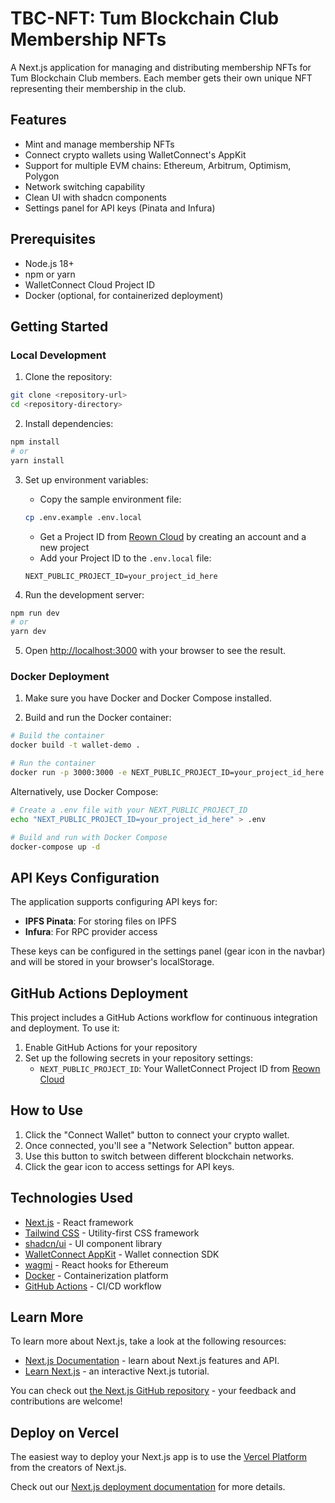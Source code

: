 # TBC-NFT: Tum Blockchain Club Membership NFTs

A Next.js application for managing and distributing membership NFTs for Tum Blockchain Club members. Each member gets their own unique NFT representing their membership in the club.

## Features

- Mint and manage membership NFTs
- Connect crypto wallets using WalletConnect's AppKit
- Support for multiple EVM chains: Ethereum, Arbitrum, Optimism, Polygon
- Network switching capability
- Clean UI with shadcn components
- Settings panel for API keys (Pinata and Infura)

## Prerequisites

- Node.js 18+ 
- npm or yarn
- WalletConnect Cloud Project ID
- Docker (optional, for containerized deployment)

## Getting Started

### Local Development

1. Clone the repository:
```bash
git clone <repository-url>
cd <repository-directory>
```

2. Install dependencies:
```bash
npm install
# or
yarn install
```

3. Set up environment variables:
   - Copy the sample environment file:
   ```bash
   cp .env.example .env.local
   ```
   - Get a Project ID from [Reown Cloud](https://cloud.reown.com) by creating an account and a new project
   - Add your Project ID to the `.env.local` file:
   ```
   NEXT_PUBLIC_PROJECT_ID=your_project_id_here
   ```

4. Run the development server:
```bash
npm run dev
# or
yarn dev
```

5. Open [http://localhost:3000](http://localhost:3000) with your browser to see the result.

### Docker Deployment

1. Make sure you have Docker and Docker Compose installed.

2. Build and run the Docker container:
```bash
# Build the container
docker build -t wallet-demo .

# Run the container
docker run -p 3000:3000 -e NEXT_PUBLIC_PROJECT_ID=your_project_id_here wallet-demo
```

Alternatively, use Docker Compose:
```bash
# Create a .env file with your NEXT_PUBLIC_PROJECT_ID
echo "NEXT_PUBLIC_PROJECT_ID=your_project_id_here" > .env

# Build and run with Docker Compose
docker-compose up -d
```

## API Keys Configuration

The application supports configuring API keys for:
- **IPFS Pinata**: For storing files on IPFS
- **Infura**: For RPC provider access

These keys can be configured in the settings panel (gear icon in the navbar) and will be stored in your browser's localStorage.

## GitHub Actions Deployment

This project includes a GitHub Actions workflow for continuous integration and deployment. To use it:

1. Enable GitHub Actions for your repository
2. Set up the following secrets in your repository settings:
   - `NEXT_PUBLIC_PROJECT_ID`: Your WalletConnect Project ID from [Reown Cloud](https://cloud.reown.com)

## How to Use

1. Click the "Connect Wallet" button to connect your crypto wallet.
2. Once connected, you'll see a "Network Selection" button appear.
3. Use this button to switch between different blockchain networks.
4. Click the gear icon to access settings for API keys.

## Technologies Used

- [Next.js](https://nextjs.org/) - React framework
- [Tailwind CSS](https://tailwindcss.com/) - Utility-first CSS framework
- [shadcn/ui](https://ui.shadcn.com/) - UI component library
- [WalletConnect AppKit](https://docs.reown.com/appkit/overview) - Wallet connection SDK
- [wagmi](https://wagmi.sh/) - React hooks for Ethereum
- [Docker](https://www.docker.com/) - Containerization platform
- [GitHub Actions](https://github.com/features/actions) - CI/CD workflow

## Learn More

To learn more about Next.js, take a look at the following resources:

- [Next.js Documentation](https://nextjs.org/docs) - learn about Next.js features and API.
- [Learn Next.js](https://nextjs.org/learn) - an interactive Next.js tutorial.

You can check out [the Next.js GitHub repository](https://github.com/vercel/next.js) - your feedback and contributions are welcome!

## Deploy on Vercel

The easiest way to deploy your Next.js app is to use the [Vercel Platform](https://vercel.com/new?utm_medium=default-template&filter=next.js&utm_source=create-next-app&utm_campaign=create-next-app-readme) from the creators of Next.js.

Check out our [Next.js deployment documentation](https://nextjs.org/docs/app/building-your-application/deploying) for more details.
